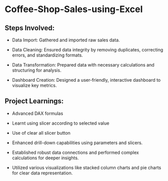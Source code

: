 # Coffee-Shop-Sales-using-Excel
## Steps Involved:

- Data Import: Gathered and imported raw sales data.

- Data Cleaning: Ensured data integrity by removing duplicates, correcting errors, and standardizing formats.

- Data Transformation: Prepared data with necessary calculations and structuring for analysis.

- Dashboard Creation: Designed a user-friendly, interactive dashboard to visualize key metrics.

## Project Learnings:

- Advanced DAX formulas

- Learnt using slicer according to selected value

- Use of clear all slicer button

- Enhanced drill-down capabilities using parameters and slicers.

- Established robust data connections and performed complex calculations for deeper insights.

- Utilized various visualizations like stacked column charts and pie charts for clear data representation.
